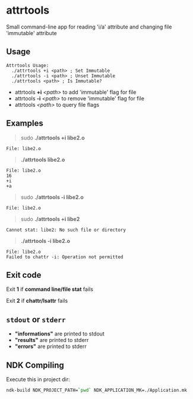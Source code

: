 # attrtools
Small command-line app for reading 'i/a' attribute and changing file 'immutable' attribute

## Usage

```plain
Attrtools Usage:
  ./attrtools +i <path> ; Set Immutable
  ./attrtools -i <path> ; Unset Immutable
  ./attrtools <path> ; Is Immutable?
```

+ attrtools __+i__ _\<path\>_ to add 'immutable' flag for file
+ attrtools __-i__ _\<path\>_ to remove 'immutable' flag for file
+ attrtools _\<path\>_ to query file flags
  
## Examples

> sudo __./attrtools +i libe2.o__

`File: libe2.o`

> __./attrtools libe2.o__

```plain
File: libe2.o
16
+i
+a
```

> sudo __./attrtools -i libe2.o__

`File: libe2.o`

> sudo __./attrtools +i libe2__

`Cannot stat: libe2: No such file or directory`

> __./attrtools -i libe2.o__

```plain
File: libe2.o
Failed to chattr -i: Operation not permitted
```

## Exit code

Exit __1__ if __command line/file stat__ fails

Exit __2__ if __chattr/lsattr__ fails

## `stdout` or `stderr`

+ __"informations"__ are printed to stdout
+ __"results"__ are printed to stderr
+ __"errors"__ are printed to stderr

## NDK Compiling

Execute this in project dir:

```bash
ndk-build NDK_PROJECT_PATH=`pwd` NDK_APPLICATION_MK=./Application.mk
```

